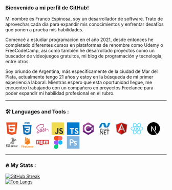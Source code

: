 ### Bienvenido a mi perfil de GitHub!

Mi nombre es Franco Espinosa, soy un desarrollador de software. Trato de aprovechar cada día para expandir mis conocimientos y enfrentar desafíos que ponen a prueba mis habilidades.

Comencé a estudiar programacion en el año 2021, desde entonces he completado diferentes cursos en plataformas de renombre como Udemy o FreeCodeCamp, asi como también he desarrollado proyectos como un buscador de videojuegos gratuitos, mi blog de programación y tecnología, entre otros.

Soy oriundo de Argentina, más específicamente de la ciudad de Mar del Plata, actualmente tengo 21 años y estoy en la búsqueda de mi primer experiencia laboral. Mientras espero que esta oportunidad llegue, me encuentro trabajando con un compañero en proyectos Freelance para poder expandir mi habilidad profesional en el rubro.

---

### :hammer_and_wrench: Languages and Tools :
<div>
  <img src="https://github.com/devicons/devicon/blob/master/icons/html5/html5-original.svg" title="HTML5" alt="HTML" width="40" height="40"/>&nbsp;
  <img src="https://github.com/devicons/devicon/blob/master/icons/css3/css3-plain-wordmark.svg"  title="CSS3" alt="CSS" width="40" height="40"/>&nbsp;
  <img src="https://github.com/devicons/devicon/blob/master/icons/sass/sass-original.svg"  alt="Sass" width="40" height="40"/>&nbsp;
  <img src="https://github.com/devicons/devicon/blob/master/icons/javascript/javascript-original.svg" title="JavaScript" alt="JavaScript" width="40" height="40"/>&nbsp;
  <img src="https://github.com/devicons/devicon/blob/master/icons/typescript/typescript-original.svg" title="TypeScript"  alt="TypeScript" width="40" height="40"/>&nbsp;
  <img src="https://github.com/devicons/devicon/blob/master/icons/csharp/csharp-original.svg" title="C#" alt="C#" width="40" height="40" /> &nbsp;
  <img src="https://github.com/devicons/devicon/blob/master/icons/dot-net/dot-net-original-wordmark.svg" title=".NET" alt=".NET" width="40" height="40" /> &nbsp;
  <img src="https://github.com/devicons/devicon/blob/master/icons/angularjs/angularjs-original.svg" title="Angular"  alt="Angular" width="40" height="40"/>&nbsp;
  <img src="https://github.com/devicons/devicon/blob/master/icons/react/react-original.svg" title="React" alt="React" width="40" height="40" /> &nbsp;
  <img src="https://github.com/devicons/devicon/blob/master/icons/nextjs/nextjs-original.svg" title="NextJS" alt="NextJS" width="40" height="40" /> &nbsp;
<img src="https://github.com/devicons/devicon/blob/master/icons/microsoftsqlserver/microsoftsqlserver-plain-wordmark.svg" title="Microsoft SQL Server" alt="Microsoft SQL Server" width="40" height="40"/>&nbsp;
  <img src="https://github.com/devicons/devicon/blob/master/icons/firebase/firebase-plain-wordmark.svg" title="Firebase" alt="Firebase" width="40" height="40"/>&nbsp;
  <img src="https://github.com/devicons/devicon/blob/master/icons/npm/npm-original-wordmark.svg" title="NPM" alt="NPM" width="40" height="40"/>&nbsp;
  <img src="https://github.com/devicons/devicon/blob/master/icons/figma/figma-original.svg" title="Figma"  alt="Figma" width="40" height="40"/>&nbsp;
  <img src="https://github.com/devicons/devicon/blob/master/icons/photoshop/photoshop-plain.svg" title="Photoshop"  alt="Photoshop" width="40" height="40"/>&nbsp;
</div>

---

### :fire: My Stats :
[![GitHub Streak](http://github-readme-streak-stats.herokuapp.com?user=GoorezyEST&theme=dark&background=000000)](https://git.io/streak-stats) <br/>
[![Top Langs](https://github-readme-stats.vercel.app/api/top-langs/?username=GoorezyEST&layout=compact&theme=vision-friendly-dark)](https://github.com/anuraghazra/github-readme-stats)
